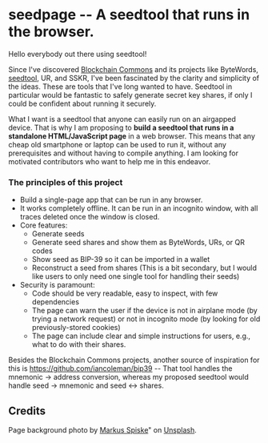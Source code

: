 # seedpage -- A seedtool that runs in the browser.

Hello everybody out there using seedtool!

Since I've discovered [Blockchain
Commons](https://github.com/BlockchainCommons) and its projects like ByteWords,
[seedtool](https://github.com/BlockchainCommons/seedtool-cli), UR, and SSKR,
I've been fascinated by the clarity and simplicity of the ideas. These are
tools that I've long wanted to have. Seedtool in particular would be fantastic
to safely generate secret key shares, if only I could be confident about
running it securely.

What I want is a seedtool that anyone can easily run on an airgapped device.
That is why I am proposing to **build a seedtool that runs in a standalone
HTML/JavaScript page** in a web browser. This means that any cheap old
smartphone or laptop can be used to run it, without any prerequisites and
without having to compile anything. I am looking for motivated contributors who
want to help me in this endeavor.

### The principles of this project

* Build a single-page app that can be run in any browser.
* It works completely offline. It can be run in an incognito window, with all
  traces deleted once the window is closed.
* Core features:
    * Generate seeds
    * Generate seed shares and show them as ByteWords, URs, or QR codes
    * Show seed as BIP-39 so it can be imported in a wallet
    * Reconstruct a seed from shares (This is a bit secondary, but I would like
      users to only need one single tool for handling their seeds)
* Security is paramount:
    * Code should be very readable, easy to inspect, with few dependencies
    * The page can warn the user if the device is not in airplane mode (by
      trying a network request) or not in incognito mode (by looking for old
      previously-stored cookies)
    * The page can include clear and simple instructions for users, e.g., what
      to do with their shares.

Besides the Blockchain Commons projects, another source of inspiration for this
is https://github.com/iancoleman/bip39 -- That tool handles the mnemonic ->
address conversion, whereas my proposed seedtool would handle seed -> mnemonic
and seed <-> shares.

## Credits

Page background photo by [Markus Spiske](https://unsplash.com/@markusspiske)" on [Unsplash](https://unsplash.com/s/photos/numbers-screen).
  